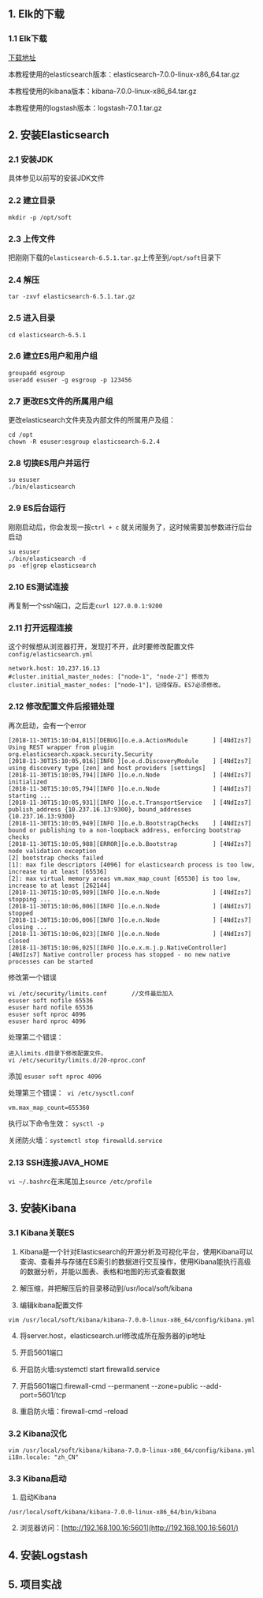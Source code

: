 ## 1. Elk的下载

### 1.1 Elk下载
[下载地址](https://www.elastic.co/cn/downloads/past-releases)

本教程使用的elasticsearch版本：elasticsearch-7.0.0-linux-x86_64.tar.gz

本教程使用的kibana版本：kibana-7.0.0-linux-x86_64.tar.gz

本教程使用的logstash版本：logstash-7.0.1.tar.gz

## 2. 安装Elasticsearch

### 2.1 安装JDK
具体参见以前写的安装JDK文件

### 2.2 建立目录
`mkdir -p /opt/soft`

### 2.3 上传文件
把刚刚下载的`elasticsearch-6.5.1.tar.gz`上传至到`/opt/soft`目录下

### 2.4 解压
`tar -zxvf elasticsearch-6.5.1.tar.gz`

### 2.5 进入目录 
`cd elasticsearch-6.5.1`

### 2.6 建立ES用户和用户组

```shell
groupadd esgroup
useradd esuser -g esgroup -p 123456
```
### 2.7 更改ES文件的所属用户组

更改elasticsearch文件夹及内部文件的所属用户及组：
```shell
cd /opt
chown -R esuser:esgroup elasticsearch-6.2.4
```

### 2.8 切换ES用户并运行

```shell
su esuser
./bin/elasticsearch
```

### 2.9 ES后台运行
刚刚启动后，你会发现一按`ctrl + c` 就关闭服务了，这时候需要加参数进行后台启动

```shell
su esuser
./bin/elasticsearch -d
ps -ef|grep elasticsearch
```

### 2.10 ES测试连接
再复制一个ssh端口，之后走`curl 127.0.0.1:9200`

### 2.11 打开远程连接
这个时候想从浏览器打开，发现打不开，此时要修改配置文件`config/elasticsearch.yml`
```shell
network.host: 10.237.16.13
#cluster.initial_master_nodes: ["node-1", "node-2"] 修改为 cluster.initial_master_nodes: ["node-1"]，记得保存。ES7必须修改。
```
### 2.12 修改配置文件后报错处理
再次启动，会有一个error
``` shell
[2018-11-30T15:10:04,815][DEBUG][o.e.a.ActionModule       ] [4NdIzs7] Using REST wrapper from plugin org.elasticsearch.xpack.security.Security
[2018-11-30T15:10:05,016][INFO ][o.e.d.DiscoveryModule    ] [4NdIzs7] using discovery type [zen] and host providers [settings]
[2018-11-30T15:10:05,794][INFO ][o.e.n.Node               ] [4NdIzs7] initialized
[2018-11-30T15:10:05,794][INFO ][o.e.n.Node               ] [4NdIzs7] starting ...
[2018-11-30T15:10:05,931][INFO ][o.e.t.TransportService   ] [4NdIzs7] publish_address {10.237.16.13:9300}, bound_addresses {10.237.16.13:9300}
[2018-11-30T15:10:05,949][INFO ][o.e.b.BootstrapChecks    ] [4NdIzs7] bound or publishing to a non-loopback address, enforcing bootstrap checks
[2018-11-30T15:10:05,988][ERROR][o.e.b.Bootstrap          ] [4NdIzs7] node validation exception
[2] bootstrap checks failed
[1]: max file descriptors [4096] for elasticsearch process is too low, increase to at least [65536]
[2]: max virtual memory areas vm.max_map_count [65530] is too low, increase to at least [262144]
[2018-11-30T15:10:05,989][INFO ][o.e.n.Node               ] [4NdIzs7] stopping ...
[2018-11-30T15:10:06,006][INFO ][o.e.n.Node               ] [4NdIzs7] stopped
[2018-11-30T15:10:06,006][INFO ][o.e.n.Node               ] [4NdIzs7] closing ...
[2018-11-30T15:10:06,023][INFO ][o.e.n.Node               ] [4NdIzs7] closed
[2018-11-30T15:10:06,025][INFO ][o.e.x.m.j.p.NativeController] [4NdIzs7] Native controller process has stopped - no new native processes can be started
```

修改第一个错误
```
vi /etc/security/limits.conf       //文件最后加入
esuser soft nofile 65536
esuser hard nofile 65536
esuser soft nproc 4096
esuser hard nproc 4096
```
处理第二个错误：
```
进入limits.d目录下修改配置文件。
vi /etc/security/limits.d/20-nproc.conf
```
添加 `esuser soft nproc 4096`

处理第三个错误：
​    `vi /etc/sysctl.conf`

```
vm.max_map_count=655360
```

执行以下命令生效：
`sysctl -p`

关闭防火墙：`systemctl stop firewalld.service`


### 2.13 SSH连接JAVA_HOME
`vi ~/.bashrc`在末尾加上`source /etc/profile`

## 3. 安装Kibana

### 3.1 Kibana关联ES

1. Kibana是一个针对Elasticsearch的开源分析及可视化平台，使用Kibana可以查询、查看并与存储在ES索引的数据进行交互操作，使用Kibana能执行高级的数据分析，并能以图表、表格和地图的形式查看数据

2. 解压缩，并把解压后的目录移动到/usr/local/soft/kibana

3. 编辑kibana配置文件

```properties
vim /usr/local/soft/kibana/kibana-7.0.0-linux-x86_64/config/kibana.yml
```

4. 将server.host，elasticsearch.url修改成所在服务器的ip地址

5. 开启5601端口

6. 开启防火墙:systemctl start firewalld.service

7. 开启5601端口:firewall-cmd --permanent --zone=public --add-port=5601/tcp

8. 重启防火墙：firewall-cmd –reload

### 3.2 Kibana汉化

```properties
vim /usr/local/soft/kibana/kibana-7.0.0-linux-x86_64/config/kibana.yml
i18n.locale: "zh_CN"
```

### 3.3 Kibana启动

1. 启动Kibana

```properties
/usr/local/soft/kibana/kibana-7.0.0-linux-x86_64/bin/kibana
```

2. 浏览器访问：[http://192.168.100.16:5601](http://192.168.100.16:5601/)

## 4. 安装Logstash





## 5. 项目实战

